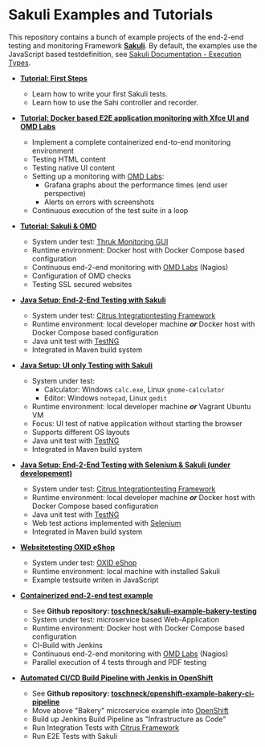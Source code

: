# Sakuli Examples and Tutorials
This repository contains a bunch of example projects of the end-2-end testing and monitoring Framework **[Sakuli]**. By default, the examples use the JavaScript based testdefinition, see [Sakuli Documentation - Execution Types](http://consol.github.io/sakuli/v1.1.0-SNAPSHOT/index.html#execution-types).


* **[Tutorial: First Steps ](first-steps/first-steps.md)**
    * Learn how to write your first Sakuli tests.
    * Learn how to use the Sahi controller and recorder.
    
* **[Tutorial: Docker based E2E application monitoring with Xfce UI and OMD Labs](docker-xfce-omd/README.adoc)**
    * Implement a complete containerized end-to-end monitoring environment
    * Testing HTML content
    * Testing native UI content
    * Setting up a monitoring with [OMD Labs](https://labs.consol.de/de/omd/index.html):
      * Grafana graphs about the performance times (end user perspective)
      * Alerts on errors with screenshots
    * Continuous execution of the test suite in a loop
    
* **[Tutorial: Sakuli & OMD](./omd-labs-sakuli/README.md)**
    * System under test: [Thruk Monitoring GUI](https://www.thruk.org/)
    * Runtime environment: Docker host with Docker Compose based configuration
    * Continuous end-2-end monitoring with [OMD Labs](https://labs.consol.de/omd/) (Nagios)
    * Configuration of OMD checks
    * Testing SSL secured websites
    
* **[Java Setup: End-2-End Testing with Sakuli](./java-example/README.md)**
    * System under test: [Citrus Integrationtesting Framework](http://www.citrusframework.org/)
    * Runtime environment: local developer machine ***or*** Docker host with Docker Compose based configuration
    * Java unit test with [TestNG](http://testng.org)
    * Integrated in Maven build system
        
* **[Java Setup: UI only Testing with Sakuli](./java-ui-only-example/README.md)**
    * System under test:
        * Calculator: Windows `calc.exe`, Linux `gnome-calculator`
        * Editor: Windows `notepad`, Linux `gedit`
    * Runtime environment: local developer machine ***or*** Vagrant Ubuntu VM
    * Focus: UI test of native application without starting the browser
    * Supports different OS layouts
    * Java unit test with [TestNG](http://testng.org)
    * Integrated in Maven build system
    
   
* **[Java Setup: End-2-End Testing with Selenium & Sakuli (under developement)](./java-selenium-example/README.md)**
    * System under test: [Citrus Integrationtesting Framework](http://www.citrusframework.org/)
    * Runtime environment: local developer machine ***or*** Docker host with Docker Compose based configuration
    * Java unit test with [TestNG](http://testng.org)
    * Web test actions implemented with [Selenium](https://www.selenium.org) 
    * Integrated in Maven build system
    
* **[Websitetesting OXID eShop](./oxid_ubuntu)**
    * System under test: [OXID eShop](https://oxidforge.org/en/)
    * Runtime environment: local machine with installed Sakuli
    * Example testsuite writen in JavaScript


* **[Containerized end-2-end test example](https://github.com/toschneck/sakuli-example-bakery-testing)**
    * See **Github repository: [toschneck/sakuli-example-bakery-testing](https://github.com/toschneck/sakuli-example-bakery-testing)**
    * System under test: microservice based Web-Application
    * Runtime environment: Docker host with Docker Compose based configuration
    * CI-Build with Jenkins
    * Continuous end-2-end monitoring with [OMD Labs](https://labs.consol.de/omd/) (Nagios)
    * Parallel execution of 4 tests through and PDF testing

* **[Automated CI/CD Build Pipeline with Jenkis in OpenShift](https://github.com/toschneck/openshift-example-bakery-ci-pipeline)**
    * See **Github repository: [toschneck/openshift-example-bakery-ci-pipeline](https://github.com/toschneck/openshift-example-bakery-ci-pipeline)**
    * Move above "Bakery" microservice example into [OpenShift](https://openshift.io/) 
    * Build up Jenkins Build Pipeline as "Infrastructure as Code"
    * Run Integration Tests with [Citrus Framework](https://github.com/christophd/citrus)
    * Run E2E Tests with Sakuli
    
    
[Sakuli]:https://github.com/ConSol/sakuli
